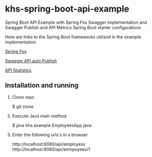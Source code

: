 # khs-spring-boot-api-example
Spring Boot API Example with Spring Fox Swagger implementation and Swagger Publish and API Metrics Spring Boot starter configurations 

Here are links to the Spring Boot frameworks utilized in the example implementation 

[Spring Fox](https://github.com/springfox/springfox)

[Swagger API auto Publish](https://github.com/in-the-keyhole/khs-spring-boot-publish-swagger-starter)

[API Statistics](https://github.com/in-the-keyhole/khs-spring-boot-api-statistics-starter)

## Installation and running 

1. Clone repo 

     $ git clone 

2. Execute Java main method 

     $ java khs.example.EmployeesApp.java

3. Enter the following urls's in a browser 

     http://localhost:8080/api/employess 
     http://localhost:8080/api/emnpoyees/1

  
